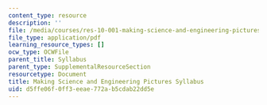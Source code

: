 ```yaml
---
content_type: resource
description: ''
file: /media/courses/res-10-001-making-science-and-engineering-pictures-a-practical-guide-to-presenting-your-work-spring-2016/d5ffe06f0ff3eeae772ab5cdab22dd5e_MITRES_10_001S16_syllabus.pdf
file_type: application/pdf
learning_resource_types: []
ocw_type: OCWFile
parent_title: Syllabus
parent_type: SupplementalResourceSection
resourcetype: Document
title: Making Science and Engineering Pictures Syllabus
uid: d5ffe06f-0ff3-eeae-772a-b5cdab22dd5e
---
```

